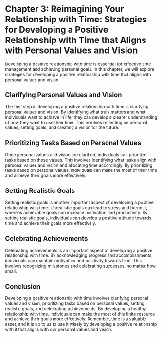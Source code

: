 Chapter 3: Reimagining Your Relationship with Time: Strategies for Developing a Positive Relationship with Time that Aligns with Personal Values and Vision
===========================================================================================================================================================

Developing a positive relationship with time is essential for effective time management and achieving personal goals. In this chapter, we will explore strategies for developing a positive relationship with time that aligns with personal values and vision.

Clarifying Personal Values and Vision
-------------------------------------

The first step in developing a positive relationship with time is clarifying personal values and vision. By identifying what truly matters and what individuals want to achieve in life, they can develop a clearer understanding of how they want to use their time. This involves reflecting on personal values, setting goals, and creating a vision for the future.

Prioritizing Tasks Based on Personal Values
-------------------------------------------

Once personal values and vision are clarified, individuals can prioritize tasks based on these values. This involves identifying what tasks align with personal values and vision and allocating time accordingly. By prioritizing tasks based on personal values, individuals can make the most of their time and achieve their goals more effectively.

Setting Realistic Goals
-----------------------

Setting realistic goals is another important aspect of developing a positive relationship with time. Unrealistic goals can lead to stress and burnout, whereas achievable goals can increase motivation and productivity. By setting realistic goals, individuals can develop a positive attitude towards time and achieve their goals more effectively.

Celebrating Achievements
------------------------

Celebrating achievements is an important aspect of developing a positive relationship with time. By acknowledging progress and accomplishments, individuals can maintain motivation and positivity towards time. This involves recognizing milestones and celebrating successes, no matter how small.

Conclusion
----------

Developing a positive relationship with time involves clarifying personal values and vision, prioritizing tasks based on personal values, setting realistic goals, and celebrating achievements. By developing a healthy relationship with time, individuals can make the most of this finite resource and achieve their goals more effectively. Remember, time is a valuable asset, and it is up to us to use it wisely by developing a positive relationship with it that aligns with our personal values and vision.
